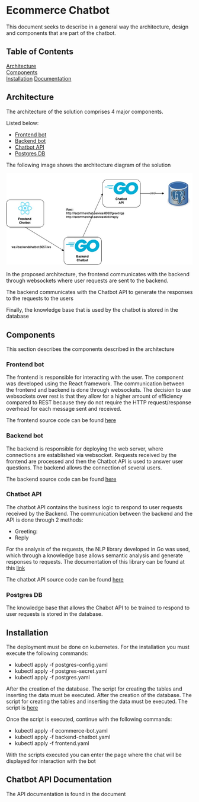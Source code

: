 # Ecommerce Chatbot

This document seeks to describe in a general way the architecture, design and components that are part of the chatbot.

## Table of Contents  
[Architecture](#architecture)  
[Components](#components)  
[Installation](#installation)
[Documentation](#documentation)  
<a name="architecture"/>
## Architecture
The architecture of the solution comprises 4 major components.

Listed below:

* [Frontend bot](#frontend)  
* [Backend bot](#backend) 
* [Chatbot API](#chatbot) 
* [Postgres DB](#postgres) 

The following image shows the architecture diagram of the solution

![alt text](https://github.com/mariomateusg/ecommerce-chatbot/blob/main/Architecture.jpg?raw=true)

In the proposed architecture, the frontend communicates with the backend through websockets where user requests are sent to the backend.

The backend communicates with the Chatbot API to generate the responses to the requests to the users

Finally, the knowledge base that is used by the chatbot is stored in the database

<a name="components"/>

## Components

This section describes the components described in the architecture

<a name="frontend"/>

### Frontend bot

The frontend is responsible for interacting with the user. The component was developed using the React framework.
The communication between the frontend and backend is done through websockets.
The decision to use websockets over rest is that they allow for a higher amount of efficiency compared to REST because they do not require the HTTP request/response overhead for each message sent and received.

The frontend source code can be found [here](https://github.com/mariomateusg/frontend-chatbot)

<a name="backend"/>

### Backend bot

The backend is responsible for deploying the web server, where connections are established via websocket. Requests received by the frontend are processed and then the Chatbot API is used to answer user questions. The backend allows the connection of several users.

The backend source code can be found [here](https://github.com/mariomateusg/backend-chatbot)

<a name="chatbot"/>

### Chatbot API

The chatbot API contains the business logic to respond to user requests received by the Backend. The communication between the backend and the API is done through 2 methods:

* Greeting: 
* Reply


For the analysis of the requests, the NLP library developed in Go was used, which through a knowledge base allows semantic analysis and generate responses to requests. The documentation of this library can be found at this [link](https://github.com/james-bowman/nlp)

The chatbot API source code can be found [here](https://github.com/mariomateusg/ecommerce-chatbot)

<a name="postgres"/>

### Postgres DB

The knowledge base that allows the Chabot API to be trained to respond to user requests is stored in the database.

<a name="installation"/>

## Installation

The deployment must be done on kubernetes. For the installation you must execute the following commands:

* kubectl apply -f postgres-config.yaml
* kubectl apply -f postgres-secret.yaml
* kubectl apply -f postgres.yaml

After the creation of the database. The script for creating the tables and inserting the data must be executed. After the creation of the database. The script for creating the tables and inserting the data must be executed. The script is [here](https://github.com/mariomateusg/ecommerce-chatbot/blob/main/database/models.sql)

Once the script is executed, continue with the following commands:

* kubectl apply -f ecommerce-bot.yaml
* kubectl apply -f backend-chatbot.yaml
* kubectl apply -f frontend.yaml

With the scripts executed you can enter the page where the chat will be displayed for interaction with the bot

<a name="documentatio"/>

## Chatbot API Documentation

The API documentation is found in the document


